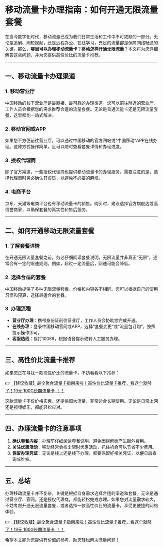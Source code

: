 # 移动流量卡办理指南：如何开通无限流量套餐

在当今数字化时代，移动流量已成为我们日常生活和工作中不可或缺的一部分。无论是追剧、刷短视频，还是远程办公、在线学习，充足的流量都是保障网络畅通的关键。那么，**哪里可以办理移动流量卡**？**移动怎样开通无限流量**？本文将为您详细解答这些问题，并为您提供高性价比的流量卡推荐。

---

## 一、移动流量卡办理渠道

### 1. 移动营业厅
中国移动的线下营业厅是最直接、最可靠的办理渠道。您可以前往附近的营业厅，工作人员会根据您的需求推荐合适的流量套餐。无论是普通流量卡还是无限流量套餐，这里都能一站式解决。

### 2. 移动官网或APP
如果您不方便前往营业厅，可以通过中国移动的官方网站或“中国移动”APP在线办理。这种方式操作简单，且可以随时查看套餐详情和办理进度。

### 3. 授权代理商
除了官方渠道，一些授权代理商也提供移动流量卡的办理服务。需要注意的是，选择代理商时务必确认其资质，以避免不必要的麻烦。

### 4. 电商平台
京东、天猫等电商平台也有移动流量卡的销售。购买时，建议选择官方旗舰店或高信誉商家，以确保套餐的真实性和售后服务。

---

## 二、如何开通移动无限流量套餐

### 1. 了解套餐详情
在开通无限流量套餐之前，务必仔细阅读套餐说明。无限流量并非真正“无限”，通常会有一定的限速规则。例如，超过一定流量后，网速可能会降低。

### 2. 选择合适的套餐
中国移动提供了多种无限流量套餐，价格和内容各不相同。您可以根据自己的使用习惯和预算，选择最适合的套餐。

### 3. 办理流程
- **营业厅办理**：携带身份证前往营业厅，工作人员会协助您完成开通。
- **在线办理**：登录中国移动官网或APP，选择“套餐变更”或“流量包订购”，按照提示操作即可。
- **客服热线**：拨打10086，根据语音提示或转人工服务办理。

---

## 三、高性价比流量卡推荐

如果您正在寻找一款高性价比的流量卡，不妨看看以下推荐：

👉 [【建议收藏】最全聚合流量卡指南来啦！高性价比流量卡推荐，看这个就够了！19元 100G长期流量卡 ！！](https://bit.ly/Liuliangka)

这款流量卡不仅价格实惠，还提供超大流量，非常适合长期使用。无论是日常上网还是视频娱乐，都能轻松应对。

---

## 四、办理流量卡的注意事项

1. **确认套餐内容**：办理前仔细阅读套餐说明，避免因误解而产生额外费用。
2. **关注优惠活动**：移动经常会推出限时优惠活动，抓住机会可以节省不少费用。
3. **保留办理凭证**：无论是线上还是线下办理，都要保留好相关凭证，以便日后查询或维权。

---

## 五、总结

办理移动流量卡并不复杂，关键是根据自身需求选择合适的渠道和套餐。无论是通过营业厅、官网，还是授权代理商，都能轻松完成办理。如果您对流量需求较大，不妨考虑开通无限流量套餐，或者选择一款高性价比的流量卡，享受更便捷的网络体验。

👉 [【建议收藏】最全聚合流量卡指南来啦！高性价比流量卡推荐，看这个就够了！19元 100G长期流量卡 ！！](https://bit.ly/Liuliangka)

希望本文能为您提供有价值的参考，助您轻松解决流量问题！
